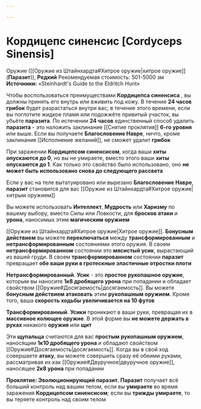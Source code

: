 ```yaml
---

---
```

# Кордицепс синенсис [Cordyceps Sinensis]

Оружие ([[Оружие из Штайнхардта#Хитрое оружие|хитрое оружие]] (**Паразит**)), **Редкий**
Рекомендуемая стоимость: 501-5000 зм
**Источники:** «Steinhardt's Guide to the Eldritch Hunt»

Чтобы воспользоваться преимуществами **Кордицепса синенсиса** , вы должны принять его внутрь или вживить под кожу. В течение **24 часов грибок** будет разрастаться внутри вас; в течение этого времени, если вы поглотите жидкое пламя или подожжёте привитый участок, вы убьёте **паразита**. По истечении **24 часов** единственный способ удалить **паразита** - это наложить заклинание [[Снятие проклятия]] **6-го уровня** или выше. Если вы получаете **Благословение Навре**, ничто, кроме заклинания [[Исполнение желаний]], не сможет удалит **грибок**

При заражении **Кордицепсом синенсисом**, когда ваши **хиты опускаются до 0**, но вы не умираете, вместо этого ваши **хиты опускаются до 1**. Как только это свойство было использовано, оно **не может быть использовано снова до следующего рассвета**

Если у вас на теле вытатуировано или вырезано **Благословение Навре**, **паразит** становится для вас [[Оружие из Штайнхардта#Хитрое оружие|хитрым оружием]]

Вы можете использовать **Интеллект**, **Мудрость** или **Харизму** по вашему выбору, вместо Силы или Ловкости, для **бросков атаки** и **урона**, наносимых этим **магическим оружием**

[[Оружие из Штайнхардта#Хитрое оружие|Хитрое оружие]]. **Бонусным действием** вы можете **переключаться** между **трансформированным** и **нетрансформированным** состояниями этого оружия. В своем **нетрансформированном** состоянии это **мясистый усик**, вырастающий из вашей груди. В своем **трансформированном** состоянии **паразит** превращает **обе ваши руки в гротескные эластичные отростки плоти**

**Нетрансформированный**. **Усик** - это **простое рукопашное оружие**, которым вы наносите **1к8 дробящего урона** при попадании и обладает свойством [[Оружие#Досягаемость|досягаемость]]. Вы можете **бонусным действием атаковать** этим **рукопашным оружием**. Кроме того, ваша **скорость ходьбы увеличивается на 10 футов**

**Трансформированный**. **Усики** проникают в ваши руки, превращая их в **массивное колющее оружие**. В этой форме вы **не можете держать в руках** никакого **оружия** или **щит**

Эти **щупальца** считаются для вас **простым рукопашным оружием**, наносящим **1к10 дробящего урона** и обладают свойством [[Оружие#Досягаемость|досягаемость]]. Когда вы в свой ход совершаете **атаку**, вы можете совершить сразу её обеими руками, рассматривая их как [[Оружие#Двуручное|двуручное оружие]], наносящее **2к8 урона** при попадании

**Проклятие: Эволюционирующий паразит.** **Паразит** получает всё больший контроль над вашим телом, если вы **умираете** во время заражения **Кордицепсом синенсисом**; если вы **трижды умираете**, то вы теряете контроль над своим телом
